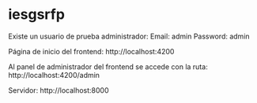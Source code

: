# iesgsrfp

Existe un usuario de prueba administrador:
Email: admin
Password: admin

Página de inicio del frontend:
http://localhost:4200

Al panel de administrador del frontend se accede con la ruta:
http://localhost:4200/admin

Servidor:
http://localhost:8000
